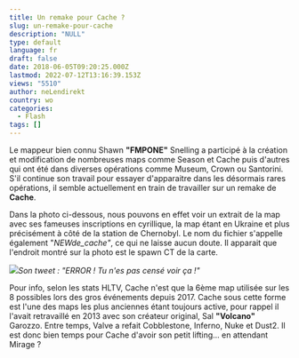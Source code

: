 ```yaml
---
title: Un remake pour Cache ?
slug: un-remake-pour-cache
description: "NULL"
type: default
language: fr
draft: false
date: 2018-06-05T09:20:25.000Z
lastmod: 2022-07-12T13:16:39.153Z
views: "5510"
author: neLendirekt
country: wo
categories:
  - Flash
tags: []
---
```

Le mappeur bien connu Shawn **"FMPONE"** Snelling a participé à la création et modification de nombreuses maps comme Season et Cache puis d'autres qui ont été dans diverses opérations comme Museum, Crown ou Santorini. S'il continue son travail pour essayer d'apparaitre dans les désormais rares opérations, il semble actuellement en train de travailler sur un remake de **Cache**. 

Dans la photo ci-dessous, nous pouvons en effet voir un extrait de la map avec ses fameuses inscriptions en cyrillique, la map étant en Ukraine et plus précisément à côté de la station de Chernobyl. Le nom du fichier s'appelle également "_NEWde\_cache"_, ce qui ne laisse aucun doute. Il apparait que l'endroit montré sur la photo est le spawn CT de la carte. 

![](/images/articles/5b164fcb1d842/images/oLGk65QnotDWJCa0y7SkJo5J0yVdXyPdLwIAsHhM.jpeg)_Son tweet : "ERROR ! Tu n'es pas censé voir ça !"_

Pour info, selon les stats HLTV, Cache n'est que la 6ème map utilisée sur les 8 possibles lors des gros événements depuis 2017\. Cache sous cette forme est l'une des maps les plus anciennes étant toujours active, pour rappel il l'avait retravaillé en 2013 avec son créateur original, Sal **"Volcano"** Garozzo. Entre temps, Valve a refait Cobblestone, Inferno, Nuke et Dust2\. Il est donc bien temps pour Cache d'avoir son petit lifting... en attendant Mirage ?
